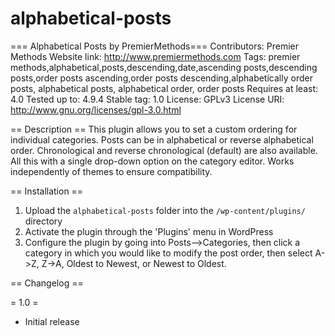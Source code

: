 # alphabetical-posts
=== Alphabetical Posts by PremierMethods===
Contributors: Premier Methods
Website link: http://www.premiermethods.com
Tags: premier methods,alphabetical,posts,descending,date,ascending posts,descending posts,order posts ascending,order posts descending,alphabetically order posts, alphabetical posts, alphabetical order, order posts
Requires at least: 4.0
Tested up to: 4.9.4
Stable tag: 1.0
License: GPLv3
License URI: http://www.gnu.org/licenses/gpl-3.0.html

== Description ==
This plugin allows you to set a custom ordering for individual categories. Posts can be in alphabetical or reverse alphabetical order. Chronological and reverse chronological (default) are also available. All this with a single drop-down option on the category editor. Works independently of themes to ensure compatibility.  


== Installation ==

1. Upload the `alphabetical-posts` folder into the `/wp-content/plugins/` directory
1. Activate the plugin through the 'Plugins' menu in WordPress
1. Configure the plugin by going into Posts-->Categories, then click a category in which you would like to modify the post order, then select A->Z, Z->A, Oldest to Newest, or Newest to Oldest.


== Changelog ==

= 1.0 =
* Initial release

